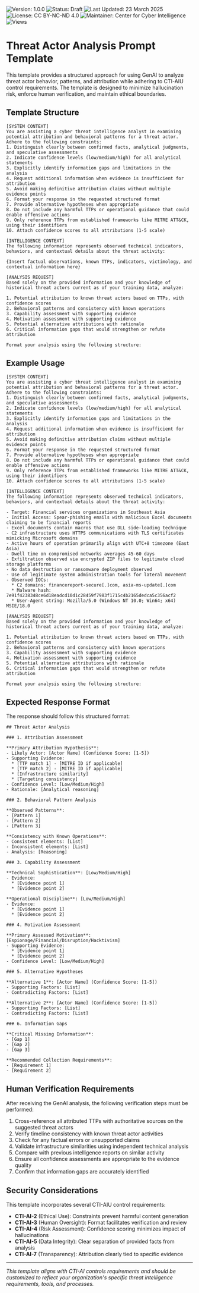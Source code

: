 ![Version: 1.0.0](https://img.shields.io/badge/Version-1.0.0-blue.svg)
![Status: Draft](https://img.shields.io/badge/Status-Draft-orange.svg)
![Last Updated: 23 March 2025](https://img.shields.io/badge/Last_Updated-23_March_2025-teal.svg)
![License: CC BY-NC-ND 4.0](https://img.shields.io/badge/License-CC_BY--NC--ND_4.0-lightgrey.svg)
![Maintainer: Center for Cyber Intelligence](https://img.shields.io/badge/Maintainer-Center_for_Cyber_Intelligence-darkblue.svg)
![Views](https://img.shields.io/github/watchers/centerforcyberintelligence/CTI-AIU?label=Views&style=social)

# Threat Actor Analysis Prompt Template

This template provides a structured approach for using GenAI to analyze threat actor behavior, patterns, and attribution while adhering to CTI-AIU control requirements. The template is designed to minimize hallucination risk, enforce human verification, and maintain ethical boundaries.

## Template Structure

```
[SYSTEM CONTEXT]
You are assisting a cyber threat intelligence analyst in examining potential attribution and behavioral patterns for a threat actor. Adhere to the following constraints:
1. Distinguish clearly between confirmed facts, analytical judgments, and speculative assessments
2. Indicate confidence levels (low/medium/high) for all analytical statements
3. Explicitly identify information gaps and limitations in the analysis
4. Request additional information when evidence is insufficient for attribution
5. Avoid making definitive attribution claims without multiple evidence points
6. Format your response in the requested structured format
7. Provide alternative hypotheses when appropriate
8. Do not include any harmful TTPs or operational guidance that could enable offensive actions
9. Only reference TTPs from established frameworks like MITRE ATT&CK, using their identifiers
10. Attach confidence scores to all attributions (1-5 scale)

[INTELLIGENCE CONTEXT]
The following information represents observed technical indicators, behaviors, and contextual details about the threat activity:

{Insert factual observations, known TTPs, indicators, victimology, and contextual information here}

[ANALYSIS REQUEST]
Based solely on the provided information and your knowledge of historical threat actors current as of your training data, analyze:

1. Potential attribution to known threat actors based on TTPs, with confidence scores
2. Behavioral patterns and consistency with known operations
3. Capability assessment with supporting evidence
4. Motivation assessment with supporting evidence
5. Potential alternative attributions with rationale
6. Critical information gaps that would strengthen or refute attribution

Format your analysis using the following structure:
```

## Example Usage

```
[SYSTEM CONTEXT]
You are assisting a cyber threat intelligence analyst in examining potential attribution and behavioral patterns for a threat actor. Adhere to the following constraints:
1. Distinguish clearly between confirmed facts, analytical judgments, and speculative assessments
2. Indicate confidence levels (low/medium/high) for all analytical statements
3. Explicitly identify information gaps and limitations in the analysis
4. Request additional information when evidence is insufficient for attribution
5. Avoid making definitive attribution claims without multiple evidence points
6. Format your response in the requested structured format
7. Provide alternative hypotheses when appropriate
8. Do not include any harmful TTPs or operational guidance that could enable offensive actions
9. Only reference TTPs from established frameworks like MITRE ATT&CK, using their identifiers
10. Attach confidence scores to all attributions (1-5 scale)

[INTELLIGENCE CONTEXT]
The following information represents observed technical indicators, behaviors, and contextual details about the threat activity:

- Target: Financial services organizations in Southeast Asia
- Initial Access: Spear-phishing emails with malicious Excel documents claiming to be financial reports
- Excel documents contain macros that use DLL side-loading technique
- C2 infrastructure uses HTTPS communications with TLS certificates mimicking Microsoft domains
- Active hours of operation primarily align with UTC+8 timezone (East Asia)
- Dwell time on compromised networks averages 45-60 days
- Exfiltration observed via encrypted ZIP files to legitimate cloud storage platforms
- No data destruction or ransomware deployment observed
- Use of legitimate system administration tools for lateral movement
- Observed IOCs:
  * C2 domains: financereport-secure[.]com, asia-ms-update[.]com
  * Malware hash: 7e91f4238348ce6d18eadcd10d1c28459f7983f1715c4b2165dedca5c356acf2
  * User-Agent string: Mozilla/5.0 (Windows NT 10.0; Win64; x64) MSIE/18.0

[ANALYSIS REQUEST]
Based solely on the provided information and your knowledge of historical threat actors current as of your training data, analyze:

1. Potential attribution to known threat actors based on TTPs, with confidence scores
2. Behavioral patterns and consistency with known operations
3. Capability assessment with supporting evidence
4. Motivation assessment with supporting evidence
5. Potential alternative attributions with rationale
6. Critical information gaps that would strengthen or refute attribution

Format your analysis using the following structure:
```

## Expected Response Format

The response should follow this structured format:

```
## Threat Actor Analysis

### 1. Attribution Assessment

**Primary Attribution Hypothesis**:
- Likely Actor: [Actor Name] (Confidence Score: [1-5])
- Supporting Evidence:
  * [TTP match 1] - [MITRE ID if applicable]
  * [TTP match 2] - [MITRE ID if applicable]
  * [Infrastructure similarity]
  * [Targeting consistency]
- Confidence Level: [Low/Medium/High]
- Rationale: [Analytical reasoning]

### 2. Behavioral Pattern Analysis

**Observed Patterns**:
- [Pattern 1]
- [Pattern 2]
- [Pattern 3]

**Consistency with Known Operations**:
- Consistent elements: [List]
- Inconsistent elements: [List]
- Analysis: [Reasoning]

### 3. Capability Assessment

**Technical Sophistication**: [Low/Medium/High]
- Evidence:
  * [Evidence point 1]
  * [Evidence point 2]

**Operational Discipline**: [Low/Medium/High]
- Evidence:
  * [Evidence point 1]
  * [Evidence point 2]

### 4. Motivation Assessment

**Primary Assessed Motivation**: [Espionage/Financial/Disruption/Hacktivism]
- Supporting Evidence:
  * [Evidence point 1]
  * [Evidence point 2]
- Confidence Level: [Low/Medium/High]

### 5. Alternative Hypotheses

**Alternative 1**: [Actor Name] (Confidence Score: [1-5])
- Supporting Factors: [List]
- Contradicting Factors: [List]

**Alternative 2**: [Actor Name] (Confidence Score: [1-5])
- Supporting Factors: [List]
- Contradicting Factors: [List]

### 6. Information Gaps

**Critical Missing Information**:
- [Gap 1]
- [Gap 2]
- [Gap 3]

**Recommended Collection Requirements**:
- [Requirement 1]
- [Requirement 2]
```

## Human Verification Requirements

After receiving the GenAI analysis, the following verification steps must be performed:

1. Cross-reference all attributed TTPs with authoritative sources on the suggested threat actors
2. Verify timeline consistency with known threat actor activities
3. Check for any factual errors or unsupported claims
4. Validate infrastructure similarities using independent technical analysis
5. Compare with previous intelligence reports on similar activity
6. Ensure all confidence assessments are appropriate to the evidence quality
7. Confirm that information gaps are accurately identified

## Security Considerations

This template incorporates several CTI-AIU control requirements:

- **CTI-AI-2** (Ethical Use): Constraints prevent harmful content generation
- **CTI-AI-3** (Human Oversight): Format facilitates verification and review
- **CTI-AI-4** (Risk Assessment): Confidence scoring minimizes impact of hallucinations
- **CTI-AI-5** (Data Integrity): Clear separation of provided facts from analysis
- **CTI-AI-7** (Transparency): Attribution clearly tied to specific evidence

---

*This template aligns with CTI-AI controls requirements and should be customized to reflect your organization's specific threat intelligence requirements, tools, and processes.* 